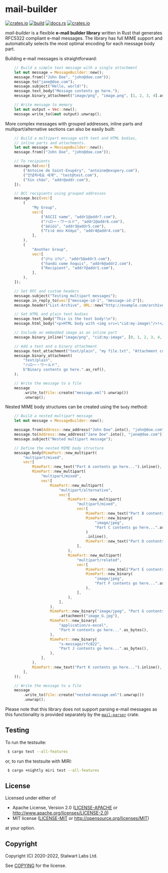 # mail-builder

[![crates.io](https://img.shields.io/crates/v/mail-builder)](https://crates.io/crates/mail-builder)
[![build](https://github.com/stalwartlabs/mail-builder/actions/workflows/rust.yml/badge.svg)](https://github.com/stalwartlabs/mail-builder/actions/workflows/rust.yml)
[![docs.rs](https://img.shields.io/docsrs/mail-builder)](https://docs.rs/mail-builder)
[![crates.io](https://img.shields.io/crates/l/mail-builder)](http://www.apache.org/licenses/LICENSE-2.0)

_mail-builder_ is a flexible **e-mail builder library** written in Rust that generates RFC5322 compliant e-mail messages. 
The library has full MIME support and automatically selects the most optimal encoding for each message body part.

Building e-mail messages is straightforward:

```rust
    // Build a simple text message with a single attachment
    let mut message = MessageBuilder::new();
    message.from(("John Doe", "john@doe.com"));
    message.to("jane@doe.com");
    message.subject("Hello, world!");
    message.text_body("Message contents go here.");
    message.binary_attachment("image/png", "image.png", [1, 2, 3, 4].as_ref());

    // Write message to memory
    let mut output = Vec::new();
    message.write_to(&mut output).unwrap();
```

More complex messages with grouped addresses, inline parts and 
multipart/alternative sections can also be easily built:

```rust
    // Build a multipart message with text and HTML bodies,
    // inline parts and attachments.
    let mut message = MessageBuilder::new();
    message.from(("John Doe", "john@doe.com"));

    // To recipients
    message.to(vec![
        ("Antoine de Saint-Exupéry", "antoine@exupery.com"),
        ("안녕하세요 세계", "test@test.com"),
        ("Xin chào", "addr@addr.com"),
    ]);

    // BCC recipients using grouped addresses
    message.bcc(vec![
        (
            "My Group",
            vec![
                ("ASCII name", "addr1@addr7.com"),
                ("ハロー・ワールド", "addr2@addr6.com"),
                ("áéíóú", "addr3@addr5.com"),
                ("Γειά σου Κόσμε", "addr4@addr4.com"),
            ],
        ),
        (
            "Another Group",
            vec![
                ("שלום עולם", "addr5@addr3.com"),
                ("ñandú come ñoquis", "addr6@addr2.com"),
                ("Recipient", "addr7@addr1.com"),
            ],
        ),
    ]);

    // Set RFC and custom headers
    message.subject("Testing multipart messages");
    message.in_reply_to(vec!["message-id-1", "message-id-2"]);
    message.header("List-Archive", URL::new("http://example.com/archive"));

    // Set HTML and plain text bodies
    message.text_body("This is the text body!\n");
    message.html_body("<p>HTML body with <img src=\"cid:my-image\"/>!</p>");

    // Include an embedded image as an inline part
    message.binary_inline("image/png", "cid:my-image", [0, 1, 2, 3, 4, 5].as_ref());

    // Add a text and a binary attachment
    message.text_attachment("text/plain", "my fíle.txt", "Attachment contents go here.");
    message.binary_attachment(
        "text/plain",
        "ハロー・ワールド",
        b"Binary contents go here.".as_ref(),
    );

    // Write the message to a file
    message
        .write_to(File::create("message.eml").unwrap())
        .unwrap();
```

Nested MIME body structures can be created using the `body` method:

```rust
    // Build a nested multipart message
    let mut message = MessageBuilder::new();

    message.from(Address::new_address("John Doe".into(), "john@doe.com"));
    message.to(Address::new_address("Jane Doe".into(), "jane@doe.com"));
    message.subject("Nested multipart message");

    // Define the nested MIME body structure
    message.body(MimePart::new_multipart(
        "multipart/mixed",
        vec![
            MimePart::new_text("Part A contents go here...").inline(),
            MimePart::new_multipart(
                "multipart/mixed",
                vec![
                    MimePart::new_multipart(
                        "multipart/alternative",
                        vec![
                            MimePart::new_multipart(
                                "multipart/mixed",
                                vec![
                                    MimePart::new_text("Part B contents go here...").inline(),
                                    MimePart::new_binary(
                                        "image/jpeg",
                                        "Part C contents go here...".as_bytes(),
                                    )
                                    .inline(),
                                    MimePart::new_text("Part D contents go here...").inline(),
                                ],
                            ),
                            MimePart::new_multipart(
                                "multipart/related",
                                vec![
                                    MimePart::new_html("Part E contents go here...").inline(),
                                    MimePart::new_binary(
                                        "image/jpeg",
                                        "Part F contents go here...".as_bytes(),
                                    ),
                                ],
                            ),
                        ],
                    ),
                    MimePart::new_binary("image/jpeg", "Part G contents go here...".as_bytes())
                        .attachment("image_G.jpg"),
                    MimePart::new_binary(
                        "application/x-excel",
                        "Part H contents go here...".as_bytes(),
                    ),
                    MimePart::new_binary(
                        "x-message/rfc822",
                        "Part J contents go here...".as_bytes(),
                    ),
                ],
            ),
            MimePart::new_text("Part K contents go here...").inline(),
        ],
    ));

    // Write the message to a file
    message
        .write_to(File::create("nested-message.eml").unwrap())
        .unwrap();
```

Please note that this library does not support parsing e-mail messages as this functionality is provided separately by the [`mail-parser`](https://crates.io/crates/mail-parser) crate.


## Testing

To run the testsuite:

```bash
 $ cargo test --all-features
```

or, to run the testsuite with MIRI:

```bash
 $ cargo +nightly miri test --all-features
```

## License

Licensed under either of

 * Apache License, Version 2.0 ([LICENSE-APACHE](LICENSE-APACHE) or http://www.apache.org/licenses/LICENSE-2.0)
 * MIT license ([LICENSE-MIT](LICENSE-MIT) or http://opensource.org/licenses/MIT)

at your option.

## Copyright

Copyright (C) 2020-2022, Stalwart Labs Ltd.

See [COPYING] for the license.

[COPYING]: https://github.com/stalwartlabs/mail-builder/blob/main/COPYING
